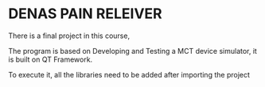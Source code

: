 # DENAS PAIN RELEIVER
There is a final project in this course,

The program is based on Developing and Testing a MCT device simulator,
it is built on QT Framework.

To execute it, all the libraries need to be added after importing the 
project
